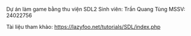 Dự án làm game bằng thu viện SDL2
Sinh viên: Trần Quang Tùng
MSSV: 24022756

Tài liệu tham khảo:
https://lazyfoo.net/tutorials/SDL/index.php